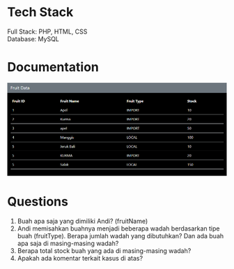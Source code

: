 # Tech Stack
Full Stack: PHP, HTML, CSS<br>
Database: MySQL

# Documentation
![Data Table](https://github.com/DonnnChaewon/ifruit/blob/main/documentation/Screenshot%202024-12-23%20161949.png)

# Questions
1. Buah apa saja yang dimiliki Andi? (fruitName)
2. Andi memisahkan buahnya menjadi beberapa wadah berdasarkan tipe buah (fruitType). Berapa jumlah wadah yang dibutuhkan? Dan ada buah apa saja di masing-masing wadah?
3. Berapa total stock buah yang ada di masing-masing wadah?
4. Apakah ada komentar terkait kasus di atas?
